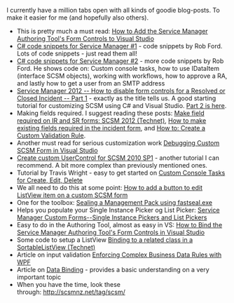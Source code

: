 ﻿I currently have a million tabs open with all kinds of goodie
blog-posts. To make it easier for me (and hopefully also others).


-   This is pretty much a must read: [How to Add the Service Manager
    Authoring Tool's Form Controls to Visual
    Studio](http://blog.concurrency.com/infrastructure/how-to-add-the-service-manager-authoring-tools-form-controls-to-visual-studio/)
-   [C\# code snippets for Service Manager
    \#1](http://scsmnz.net/c-code-snippets-for-service-manager-1/)
    - code snippets by Rob Ford. Lots of code snippets - just read them
    all!
-   [C\# code snippets for Service Manager
    \#2](http://scsmnz.net/c-code-snippets-for-service-manager-2/) -
    more code snippets by Rob Ford. He shows code on: Custom console
    tasks, how to use IDataItem (interface SCSM objects), working with
    workflows, how to approve a RA, and lastly how to get a user from an
    SMTP address
-   [Service Manager 2012 -- How to disable form controls for a Resolved
    or Closed Incident -- Part
    1](http://scsmnz.net/service-manager-2012-how-to-disable-form-controls-for-a-resolved-or-closed-incident-part-1/) -
    exactly as the title tells us. A good starting tutorial for
    customizing SCSM using C\# and Visual Studio. [Part 2 is
    here](http://scsmnz.net/service-manager-2012-how-to-disable-form-controls-for-a-resolved-or-closed-incident-part-2/).
-   Making fields required. I suggest reading these posts: [Make field
    required on IR and SR forms: SCSM 2012
    (Technet)](http://social.technet.microsoft.com/Forums/en-US/customization/thread/2b484db8-195b-4edf-9e25-e178d6bb697f), [How
    to make existing fields required in the incident
    form](http://social.technet.microsoft.com/Forums/en-US/customization/thread/3b44dc26-ead0-4bad-b1fd-72bfa49e84f9),
    and [How to: Create a Custom Validation
    Rule](http://msdn.microsoft.com/en-us/library/ms182556(v=vs.80).aspx).
-   Another must read for serious customization work [Debugging Custom
    SCSM Form in Visual
    Studio](http://scsmlab.com/2013/04/09/debugging-custom-scsm-form-in-visual-studio/)
-   [Create custom UserControl for SCSM 2010
    SP1](http://blog.scsmsolutions.com/2011/08/create-custom-user-control-for-scsm-2010/) -
    another tutorial I can recommend. A bit more complex than previously
    mentioned ones.
-   Tutorial by Travis Wright - easy to get started on [Custom Console
    Tasks for Create, Edit,
    Delete](http://blogs.technet.com/b/servicemanager/archive/2010/12/22/tasks-part-2-custom-console-tasks-for-create-edit-delete.aspx)
-   We all need to do this at some point: [How to add a button to edit
    ListView item on a custom SCSM
    form](http://scsmlab.com/2013/01/11/how-to-add-a-button-to-edit-listview-item-on-a-custom-scsm-form/)
-   One for the toolbox: [Sealing a Management Pack using
    fastseal.exe](http://scsmnz.net/sealing-a-management-pack-using-fastseal-exe/)
-   Helps you populate your Single Instance Picker og List
    Picker: [Service Manager Custom Forms--Single Instance Pickers and
    List
    Pickers](http://blog.concurrency.com/featured-post/service-manager-custom-formssingle-instance-pickers-and-list-pickers/)
-   Easy to do in the Authoring Tool, almost as easy in VS: [How to Bind
    the Service Manager Authoring Tool's Form Controls in Visual
    Studio](http://blog.concurrency.com/how-to-bind-the-service-manager-authoring-tools-form-controls-to-visual-studio/)
-   Some code to setup a ListView [Binding to a related class in a
    SortableListView
    (Technet)](http://social.technet.microsoft.com/Forums/en-US/customization/thread/2a5dc85b-ea7d-4ad2-a0c8-5257fbe5a5b0)
-   Article on input validation [Enforcing Complex Business Data Rules
    with WPF](http://msdn.microsoft.com/en-us/magazine/ff714593.aspx)
-   Article on [Data
    Binding](http://msdn.microsoft.com/en-us/library/ms752347.aspx) -
    provides a basic understanding on a very important topic
-   When you have the time, look these
    through: <http://scsmnz.net/tag/scsm/>

```

```
